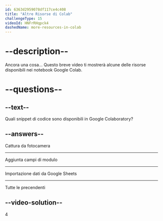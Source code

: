 ```yaml
---
id: 6363d2959078df117ce4c408
title: "Altre Risorse di Colab"
challengeType: 15
videoId: HNFrRHqpck4
dashedName: more-resources-in-colab
---
```


# --description--

Ancora una cosa... Questo breve video ti mostrerà alcune delle risorse disponibili nei notebook Google Colab.

# --questions--

## --text--

Quali snippet di codice sono disponibili in Google Colaboratory?

## --answers--

Cattura da fotocamera

---

Aggiunta campi di modulo

---

Importazione dati da Google Sheets

---

Tutte le precendenti

## --video-solution--

4
